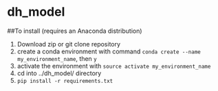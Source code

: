 # dh_model

##To install 
(requires an Anaconda distribution)

1. Download zip or git clone repository
2. create a conda environment with command `conda create --name my_environment_name`, then `y`
3. activate the environment with `source activate my_environment_name`
4. cd into ../dh_model/ directory
5. `pip install -r requirements.txt`

